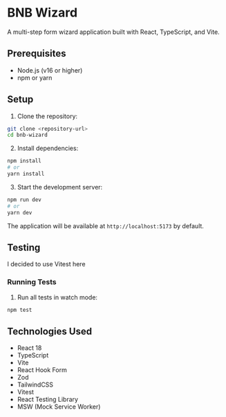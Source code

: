 # BNB Wizard

A multi-step form wizard application built with React, TypeScript, and Vite.

## Prerequisites

- Node.js (v16 or higher)
- npm or yarn

## Setup

1. Clone the repository:
```bash
git clone <repository-url>
cd bnb-wizard
```

2. Install dependencies:
```bash
npm install
# or
yarn install
```

3. Start the development server:
```bash
npm run dev
# or
yarn dev
```

The application will be available at `http://localhost:5173` by default.

## Testing

I decided to use Vitest here

### Running Tests

1. Run all tests in watch mode:
```bash
npm test
```

## Technologies Used

- React 18
- TypeScript
- Vite
- React Hook Form
- Zod
- TailwindCSS
- Vitest
- React Testing Library
- MSW (Mock Service Worker) 